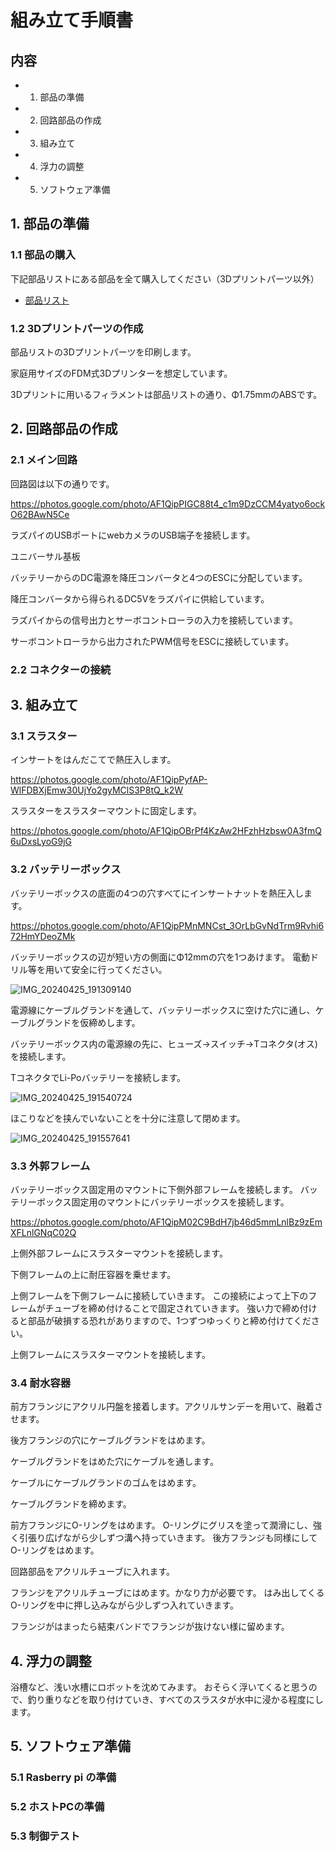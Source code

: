 # 組み立て手順書

## 内容
- 1. 部品の準備
- 2. 回路部品の作成
- 3. 組み立て
- 4. 浮力の調整
- 5. ソフトウェア準備


## 1. 部品の準備
### 1.1 部品の購入
下記部品リストにある部品を全て購入してください（3Dプリントパーツ以外）

- [部品リスト]()

### 1.2 3Dプリントパーツの作成

部品リストの3Dプリントパーツを印刷します。

家庭用サイズのFDM式3Dプリンターを想定しています。

3Dプリントに用いるフィラメントは部品リストの通り、Φ1.75mmのABSです。

## 2. 回路部品の作成

### 2.1  メイン回路



回路図は以下の通りです。


https://photos.google.com/photo/AF1QipPIGC88t4_c1m9DzCCM4yatyo6ockO62BAwN5Ce

ラズパイのUSBポートにwebカメラのUSB端子を接続します。

ユニバーサル基板

バッテリーからのDC電源を降圧コンバータと4つのESCに分配しています。

降圧コンバータから得られるDC5Vをラズパイに供給しています。

ラズパイからの信号出力とサーボコントローラの入力を接続しています。

サーボコントローラから出力されたPWM信号をESCに接続しています。



### 2.2 コネクターの接続


## 3. 組み立て

### 3.1 スラスター
インサートをはんだこてで熱圧入します。

https://photos.google.com/photo/AF1QipPyfAP-WlFDBXjEmw30UjYo2gyMClS3P8tQ_k2W

スラスターをスラスターマウントに固定します。

https://photos.google.com/photo/AF1QipOBrPf4KzAw2HFzhHzbsw0A3fmQ6uDxsLyoG9jG

### 3.2 バッテリーボックス

バッテリーボックスの底面の4つの穴すべてにインサートナットを熱圧入します。

https://photos.google.com/photo/AF1QipPMnMNCst_3OrLbGvNdTrm9Rvhi672HmYDeoZMk


バッテリーボックスの辺が短い方の側面にΦ12mmの穴を1つあけます。
電動ドリル等を用いて安全に行ってください。

![IMG_20240425_191309140](https://github.com/Honazo/Easys_ros/assets/63952012/c2b8aa42-42ae-479f-bc91-e18f2ae1669e)

電源線にケーブルグランドを通して、バッテリーボックスに空けた穴に通し、ケーブルグランドを仮締めします。



バッテリーボックス内の電源線の先に、ヒューズ→スイッチ→Tコネクタ(オス)を接続します。

TコネクタでLi-Poバッテリーを接続します。

![IMG_20240425_191540724](https://github.com/Honazo/Easys_ros/assets/63952012/131dc1aa-306c-4710-928e-8c223e7bcd98)

ほこりなどを挟んでいないことを十分に注意して閉めます。

![IMG_20240425_191557641](https://github.com/Honazo/Easys_ros/assets/63952012/2976fa23-7a3c-416d-972d-06b142818b57)



### 3.3 外郭フレーム
バッテリーボックス固定用のマウントに下側外部フレームを接続します。
バッテリーボックス固定用のマウントにバッテリーボックスを接続します。

https://photos.google.com/photo/AF1QipM02C9BdH7jb46d5mmLnlBz9zEmXFLnlGNqC02Q

上側外部フレームにスラスターマウントを接続します。

下側フレームの上に耐圧容器を乗せます。

上側フレームを下側フレームに接続していきます。
この接続によって上下のフレームがチューブを締め付けることで固定されていきます。
強い力で締め付けると部品が破損する恐れがありますので、1つずつゆっくりと締め付けてください。

上側フレームにスラスターマウントを接続します。



### 3.4 耐水容器
前方フランジにアクリル円盤を接着します。アクリルサンデーを用いて、融着させます。

後方フランジの穴にケーブルグランドをはめます。

ケーブルグランドをはめた穴にケーブルを通します。

ケーブルにケーブルグランドのゴムをはめます。

ケーブルグランドを締めます。

前方フランジにO-リングをはめます。
O-リングにグリスを塗って潤滑にし、強く引張り広げながら少しずつ溝へ持っていきます。
後方フランジも同様にしてO-リングをはめます。

回路部品をアクリルチューブに入れます。

フランジをアクリルチューブにはめます。かなり力が必要です。
はみ出してくるO-リングを中に押し込みながら少しずつ入れていきます。

フランジがはまったら結束バンドでフランジが抜けない様に留めます。



## 4. 浮力の調整

浴槽など、浅い水槽にロボットを沈めてみます。
おそらく浮いてくると思うので、釣り重りなどを取り付けていき、すべてのスラスタが水中に浸かる程度にします。

## 5. ソフトウェア準備
### 5.1 Rasberry pi の準備

### 5.2 ホストPCの準備

### 5.3 制御テスト

